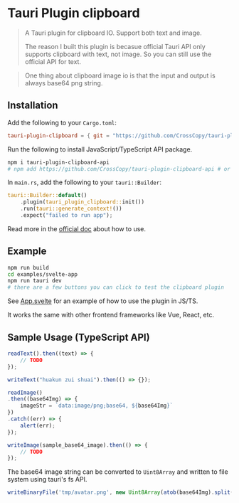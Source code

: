 # Tauri Plugin clipboard

> A Tauri plugin for clipboard IO. Support both text and image.
>
> The reason I built this plugin is becasue official Tauri API only supports clipboard with text, not image. So you can still use the official API for text.


> One thing about clipboard image io is that the input and output is always base64 png string.

## Installation

Add the following to your `Cargo.toml`:

```toml
tauri-plugin-clipboard = { git = "https://github.com/CrossCopy/tauri-plugin-clipboard-api", branch = "dev" }
```

Run the following to install JavaScript/TypeScript API package.

```bash
npm i tauri-plugin-clipboard-api
# npm add https://github.com/CrossCopy/tauri-plugin-clipboard-api # or this for latest unpublished version (not recommended)
```

In `main.rs`, add the following to your `tauri::Builder`:

```rust
tauri::Builder::default()
    .plugin(tauri_plugin_clipboard::init())
    .run(tauri::generate_context!())
    .expect("failed to run app");
```

Read more in the [official doc](https://tauri.app/v1/guides/features/plugin/#using-a-plugin) about how to use.

## Example

```bash
npm run build
cd examples/svelte-app
npm run tauri dev
# there are a few buttons you can click to test the clipboard plugin
```

See [App.svelte](examples/svelte-app/src/App.svelte) for an example of how to use the plugin in JS/TS.

It works the same with other frontend frameworks like Vue, React, etc.


## Sample Usage (TypeScript API)

```ts
readText().then((text) => {
    // TODO
});

writeText("huakun zui shuai").then(() => {});

readImage()
.then((base64Img) => {
    imageStr = `data:image/png;base64, ${base64Img}`
})
.catch((err) => {
    alert(err);
});

writeImage(sample_base64_image).then(() => {
    // TODO
});
```

The base64 image string can be converted to `Uint8Array` and written to file system using tauri's fs API. 

```ts
writeBinaryFile('tmp/avatar.png', new Uint8Array(atob(base64Img).split('').map(char => char.charCodeAt(0))), { dir: BaseDirectory.Cache })
```